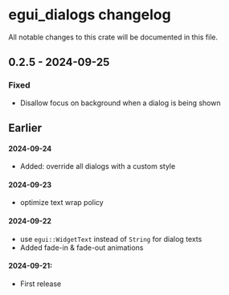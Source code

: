 # egui_dialogs changelog

All notable changes to this crate will be documented in this file.

## 0.2.5 - 2024-09-25

### Fixed
- Disallow focus on background when a dialog is being shown

## Earlier

#### 2024-09-24
- Added: override all dialogs with a custom style

#### 2024-09-23
- optimize text wrap policy

#### 2024-09-22
- use `egui::WidgetText` instead of `String` for dialog texts
- Added fade-in & fade-out animations

#### 2024-09-21: 
- First release